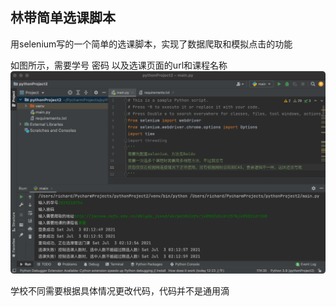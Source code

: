 ## 林带简单选课脚本

用selenium写的一个简单的选课脚本，实现了数据爬取和模拟点击的功能

如图所示，需要学号 密码 以及选课页面的url和课程名称
![image](https://github.com/Mansionme/crouse_select/blob/main/image/1.png)

学校不同需要根据具体情况更改代码，代码并不是通用滴
